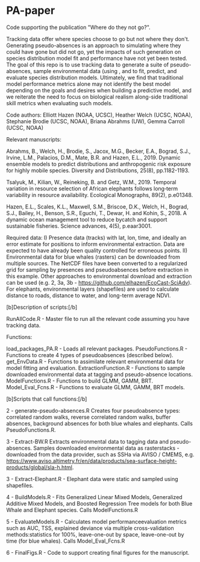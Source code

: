 # PA-paper

Code supporting the publication "Where do they not go?". 

Tracking data offer where species choose to go but not where they don't. Generating pseudo-absences is an approach to simulating where they could have gone but did not go, yet the impacts of such generation on species distribution model fit and performance have not yet been tested. The goal of this repo is to use tracking data to generate a suite of pseudo-absences, sample environmental data (using , and to fit, predict, and evaluate species distribution models. Ultimately, we find that traditional model performance metrics alone may not identify the best model depending on the goals and desires when building a predictive model, and we reiterate the need to focus on biological realism along-side traditional skill metrics when evaluating such models.

Code authors: Elliott Hazen (NOAA, UCSC), Heather Welch (UCSC, NOAA), Stephanie Brodie (UCSC, NOAA), Briana Abrahms (UW), Gemma Carroll (UCSC, NOAA)

Relevant manuscripts:

Abrahms, B., Welch, H., Brodie, S., Jacox, M.G., Becker, E.A., Bograd, S.J., Irvine, L.M., Palacios, D.M., Mate, B.R. and Hazen, E.L., 2019. Dynamic ensemble models to predict distributions and anthropogenic risk exposure for highly mobile species. Diversity and Distributions, 25(8), pp.1182-1193.

Tsalyuk, M., Kilian, W., Reineking, B. and Getz, W.M., 2019. Temporal variation in resource selection of African elephants follows long‐term variability in resource availability. Ecological Monographs, 89(2), p.e01348.

Hazen, E.L., Scales, K.L., Maxwell, S.M., Briscoe, D.K., Welch, H., Bograd, S.J., Bailey, H., Benson, S.R., Eguchi, T., Dewar, H. and Kohin, S., 2018. A dynamic ocean management tool to reduce bycatch and support sustainable fisheries. Science advances, 4(5), p.eaar3001.

Required data: 
I) Presence data (tracks) with lat, lon, time, and ideally an error estimate for positions to inform environmental extraction. Data are expected to have already been quality controlled for erroneous points. 
II) Environmental data for blue whales (rasters) can be downloaded from multiple sources. The NetCDF files have been converted to a regularized grid for sampling by presences and pseudoabsences before extraction in this example. Other approaches to environmental download and extraction can be used (e.g. 2, 3a, 3b - https://github.com/elhazen/EcoCast-SciAdv).
For elephants, environmental layers (shapefiles) are used to calculate distance to roads, distance to water, and long-term average NDVI. 

[b]Description of scripts:[/b]

RunAllCode.R - Master file to run all the relevant code assuming you have tracking data.

Functions: 

load_packages_PA.R - Loads all relevant packages.
PseudoFunctions.R - Functions to create 4 types of pseudoabsences (described below).
get_EnvData.R - Functions to assimilate relevant environmental data for model fitting and evaluation.
ExtractionFunction.R - Functions to sample downloaded environmental data at tagging and pseudo-absence locations.
ModelFunctions.R - Functions to build GLMM, GAMM, BRT.
Model_Eval_Fcns.R - Functions to evaluate GLMM, GAMM, BRT models.

[b]Scripts that call functions:[/b] 

2 - generate-pseudo-absences.R Creates four pseudoabsence types: correlated random walks, reverse correlated random walks, buffer absences, background absences for both blue whales and elephants. Calls PseudoFunctions.R.

3 - Extract-BW.R Extracts environmental data to tagging data and pseudo-absences. Samples downloaded environmental data as rasterstacks - downloaded from the data provider, such as SSHa via AVISO / CMEMS, e.g. https://www.aviso.altimetry.fr/en/data/products/sea-surface-height-products/global/sla-h.html. 

3 - Extract-Elephant.R - Elephant data were static and sampled using shapefiles.

4 - BuildModels.R - Fits Generalized Linear Mixed Models, Generalized Additive Mixed Models, and Boosted Regression Tree models for both Blue Whale and Elephant species. Calls ModelFunctions.R

5 - EvaluateModels.R - Calculates model performanceevaluation metrics such as AUC, TSS, explained deviance via multiple cross-validation methods:statistics for 100%, leave-one-out by space, leave-one-out by time (for blue whales). Calls Model_Eval_Fcns.R

6 - FinalFigs.R - Code to support creating final figures for the manuscript. 

